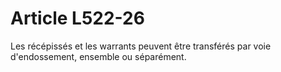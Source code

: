 # Article L522-26

Les récépissés et les warrants peuvent être transférés par voie d'endossement, ensemble ou séparément.